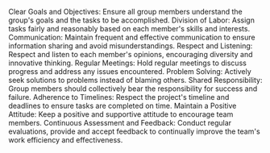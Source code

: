 Clear Goals and Objectives: Ensure all group members understand the group's goals and the tasks to be accomplished.
Division of Labor: Assign tasks fairly and reasonably based on each member's skills and interests.
Communication: Maintain frequent and effective communication to ensure information sharing and avoid misunderstandings.
Respect and Listening: Respect and listen to each member's opinions, encouraging diversity and innovative thinking.
Regular Meetings: Hold regular meetings to discuss progress and address any issues encountered.
Problem Solving: Actively seek solutions to problems instead of blaming others.
Shared Responsibility: Group members should collectively bear the responsibility for success and failure.
Adherence to Timelines: Respect the project's timeline and deadlines to ensure tasks are completed on time.
Maintain a Positive Attitude: Keep a positive and supportive attitude to encourage team members.
Continuous Assessment and Feedback: Conduct regular evaluations, provide and accept feedback to continually improve the team's work efficiency and effectiveness.

